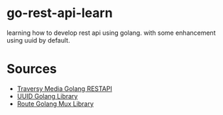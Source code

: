 # go-rest-api-learn
learning how to develop rest api using golang. with some enhancement using uuid by default. 

# Sources
 - [Traversy Media Golang RESTAPI ](https://www.youtube.com/watch?v=SonwZ6MF5BE)
 - [UUID Golang Library](https://github.com/twinj/uuid)
 - [Route Golang Mux Library](https://github.com/gorilla/mux)
